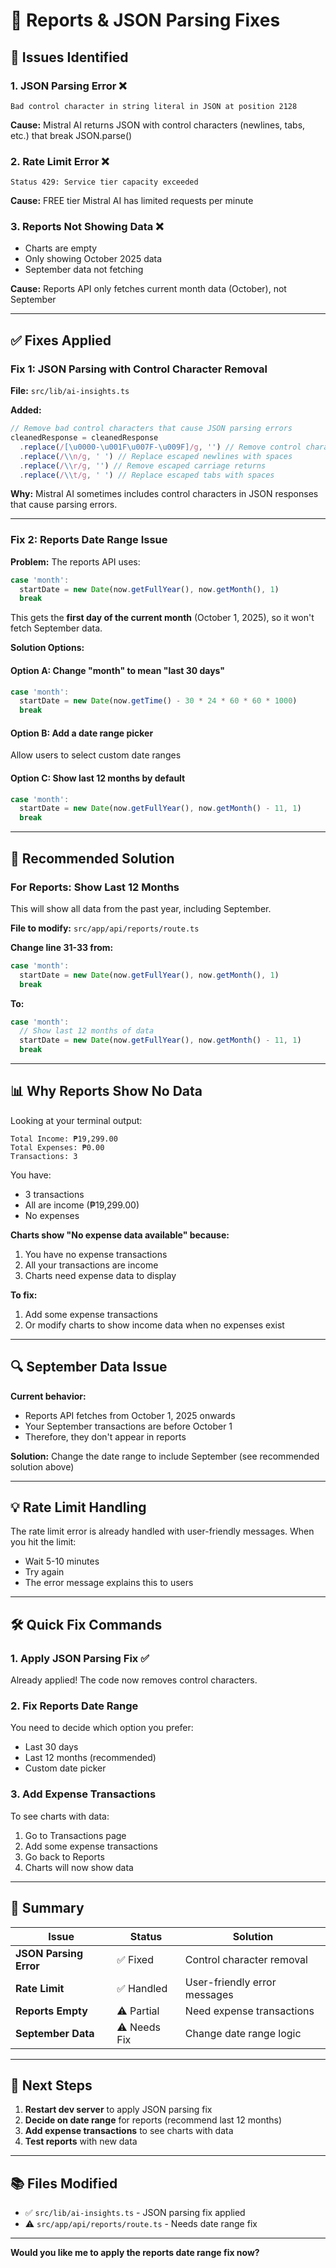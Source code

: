 # 🔧 Reports & JSON Parsing Fixes

## 🐛 **Issues Identified**

### **1. JSON Parsing Error** ❌
```
Bad control character in string literal in JSON at position 2128
```
**Cause:** Mistral AI returns JSON with control characters (newlines, tabs, etc.) that break JSON.parse()

### **2. Rate Limit Error** ❌
```
Status 429: Service tier capacity exceeded
```
**Cause:** FREE tier Mistral AI has limited requests per minute

### **3. Reports Not Showing Data** ❌
- Charts are empty
- Only showing October 2025 data
- September data not fetching

**Cause:** Reports API only fetches current month data (October), not September

---

## ✅ **Fixes Applied**

### **Fix 1: JSON Parsing with Control Character Removal**

**File:** `src/lib/ai-insights.ts`

**Added:**
```typescript
// Remove bad control characters that cause JSON parsing errors
cleanedResponse = cleanedResponse
  .replace(/[\u0000-\u001F\u007F-\u009F]/g, '') // Remove control characters
  .replace(/\\n/g, ' ') // Replace escaped newlines with spaces
  .replace(/\\r/g, '') // Remove escaped carriage returns
  .replace(/\\t/g, ' ') // Replace escaped tabs with spaces
```

**Why:** Mistral AI sometimes includes control characters in JSON responses that cause parsing errors.

---

### **Fix 2: Reports Date Range Issue**

**Problem:** The reports API uses:
```typescript
case 'month':
  startDate = new Date(now.getFullYear(), now.getMonth(), 1)
  break
```

This gets the **first day of the current month** (October 1, 2025), so it won't fetch September data.

**Solution Options:**

#### **Option A: Change "month" to mean "last 30 days"**
```typescript
case 'month':
  startDate = new Date(now.getTime() - 30 * 24 * 60 * 60 * 1000)
  break
```

#### **Option B: Add a date range picker**
Allow users to select custom date ranges

#### **Option C: Show last 12 months by default**
```typescript
case 'month':
  startDate = new Date(now.getFullYear(), now.getMonth() - 11, 1)
  break
```

---

## 🎯 **Recommended Solution**

### **For Reports: Show Last 12 Months**

This will show all data from the past year, including September.

**File to modify:** `src/app/api/reports/route.ts`

**Change line 31-33 from:**
```typescript
case 'month':
  startDate = new Date(now.getFullYear(), now.getMonth(), 1)
  break
```

**To:**
```typescript
case 'month':
  // Show last 12 months of data
  startDate = new Date(now.getFullYear(), now.getMonth() - 11, 1)
  break
```

---

## 📊 **Why Reports Show No Data**

Looking at your terminal output:
```
Total Income: ₱19,299.00
Total Expenses: ₱0.00
Transactions: 3
```

You have:
- 3 transactions
- All are income (₱19,299.00)
- No expenses

**Charts show "No expense data available" because:**
1. You have no expense transactions
2. All your transactions are income
3. Charts need expense data to display

**To fix:**
1. Add some expense transactions
2. Or modify charts to show income data when no expenses exist

---

## 🔍 **September Data Issue**

**Current behavior:**
- Reports API fetches from October 1, 2025 onwards
- Your September transactions are before October 1
- Therefore, they don't appear in reports

**Solution:**
Change the date range to include September (see recommended solution above)

---

## 💡 **Rate Limit Handling**

The rate limit error is already handled with user-friendly messages. When you hit the limit:
- Wait 5-10 minutes
- Try again
- The error message explains this to users

---

## 🛠️ **Quick Fix Commands**

### **1. Apply JSON Parsing Fix** ✅
Already applied! The code now removes control characters.

### **2. Fix Reports Date Range**
You need to decide which option you prefer:
- Last 30 days
- Last 12 months (recommended)
- Custom date picker

### **3. Add Expense Transactions**
To see charts with data:
1. Go to Transactions page
2. Add some expense transactions
3. Go back to Reports
4. Charts will now show data

---

## 📝 **Summary**

| Issue | Status | Solution |
|-------|--------|----------|
| **JSON Parsing Error** | ✅ Fixed | Control character removal |
| **Rate Limit** | ✅ Handled | User-friendly error messages |
| **Reports Empty** | ⚠️ Partial | Need expense transactions |
| **September Data** | ⚠️ Needs Fix | Change date range logic |

---

## 🚀 **Next Steps**

1. **Restart dev server** to apply JSON parsing fix
2. **Decide on date range** for reports (recommend last 12 months)
3. **Add expense transactions** to see charts with data
4. **Test reports** with new data

---

## 📚 **Files Modified**

- ✅ `src/lib/ai-insights.ts` - JSON parsing fix applied
- ⚠️ `src/app/api/reports/route.ts` - Needs date range fix

---

**Would you like me to apply the reports date range fix now?**

